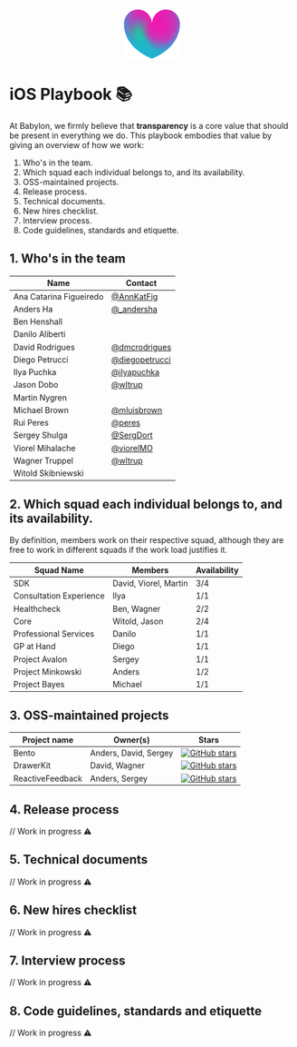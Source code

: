 <p align="center">
<img src="logo.png">
</p>


iOS Playbook 📚
==================================

At Babylon, we firmly believe that **transparency** is a core value that should be present in everything we do. This playbook embodies that value by giving an overview of how we work:

1. Who's in the team.
2. Which squad each individual belongs to, and its availability.
3. OSS-maintained projects.
4. Release process.
5. Technical documents.
6. New hires checklist.
7. Interview process.
8. Code guidelines, standards and etiquette.


## 1. Who's in the team

| Name                    | Contact                                                       |  
|-------------------------|---------------------------------------------------------------|
| Ana Catarina Figueiredo | [@AnnKatFig](https://twitter.com/AnnKatFig)                   |
| Anders Ha               | [@_andersha](https://twitter.com/_andersha)                   |
| Ben Henshall            |                                                               |
| Danilo Aliberti         |                                                               |
| David Rodrigues         | [@dmcrodrigues](https://twitter.com/dmcrodrigues)             |
| Diego Petrucci          | [@diegopetrucci](https://twitter.com/diegopetrucci)           |
| Ilya Puchka             | [@ilyapuchka](https://twitter.com/ilyapuchka)                 |
| Jason Dobo              | [@wltrup](https://github.com/jasondobo)                       |
| Martin Nygren           |                                                               |
| Michael Brown           | [@mluisbrown](https://twitter.com/mluisbrown)                 |
| Rui Peres               | [@peres](https://twitter.com/peres)                           |
| Sergey Shulga           | [@SergDort](https://twitter.com/SergDort)                     |
| Viorel Mihalache        | [@viorelMO](https://twitter.com/viorelMO)                     |
| Wagner Truppel          | [@wltrup](https://github.com/wltrup)                         |    
| Witold Skibniewski      |                                                               |


## 2. Which squad each individual belongs to, and its availability.

By definition, members work on their respective squad, although they are free to work in different squads if the work load justifies it.


| Squad Name                    | Members                  | Availability |  
|-------------------------------|--------------------------| ------------ |
| SDK                           | David, Viorel, Martin    |    3/4       |
| Consultation Experience       | Ilya                     |    1/1       |
| Healthcheck                   | Ben, Wagner              |    2/2       |
| Core                          | Witold, Jason            |    2/4       |
| Professional Services         | Danilo                   |    1/1       |
| GP at Hand                    | Diego                    |    1/1       |
| Project Avalon                | Sergey                   |    1/1       |
| Project Minkowski             | Anders                   |    1/2       |
| Project Bayes                 | Michael                  |    1/1       |

## 3. OSS-maintained projects

| Project name                  | Owner(s)                 | Stars        |  
|-------------------------------|--------------------------| ------------ |
| Bento                         | Anders, David, Sergey    | [![GitHub stars](https://img.shields.io/github/stars/BabylonPartners/Bento.svg?style=social&label=Star&maxAge=2592000)](https://GitHub.com/BabylonPartners/Bento/stargazers/)             |
| DrawerKit                     | David, Wagner            |    [![GitHub stars](https://img.shields.io/github/stars/BabylonPartners/DrawerKit.svg?style=social&label=Star&maxAge=2592000)](https://GitHub.com/BabylonPartners/DrawerKit/stargazers/)       |
| ReactiveFeedback              | Anders, Sergey           |    [![GitHub stars](https://img.shields.io/github/stars/BabylonPartners/ReactiveFeedback.svg?style=social&label=Star&maxAge=2592000)](https://GitHub.com/BabylonPartners/ReactiveFeedback/stargazers/)        |

## 4. Release process

// Work in progress ⚠️

## 5. Technical documents

// Work in progress ⚠️

## 6. New hires checklist

// Work in progress ⚠️

## 7. Interview process

// Work in progress ⚠️

## 8. Code guidelines, standards and etiquette

// Work in progress ⚠️
